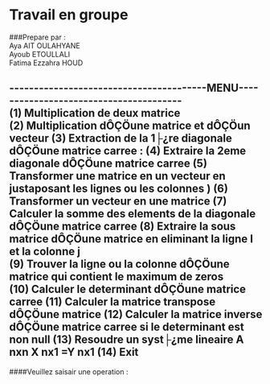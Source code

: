 
# Travail en groupe

###Prepare par :        
 Aya AIT OULAHYANE   
 Ayoub ETOULLALI     
 Fatima Ezzahra HOUD 

 ----------------------------------------MENU---------------------------------------  
(1) Multiplication de deux matrice  
(2) Multiplication dÔÇÖune matrice et dÔÇÖun vecteur 
(3) Extraction de la 1├¿re diagonale dÔÇÖune matrice carree : 
(4) Extraire la 2eme diagonale dÔÇÖune matrice carree 
(5) Transformer une matrice en un vecteur en justaposant les lignes ou les colonnes ) 
(6) Transformer un vecteur en une matrice 
(7) Calculer la somme des elements de la diagonale dÔÇÖune matrice carree 
(8) Extraire la sous matrice dÔÇÖune matrice en eliminant la ligne I et la colonne j  
(9) Trouver la ligne ou la colonne dÔÇÖune matrice qui contient le maximum de zeros   
(10) Calculer le determinant dÔÇÖune matrice carree
(11) Calculer la matrice transpose dÔÇÖune matrice
(12) Calculer la matrice inverse dÔÇÖune matrice carree si le determinant est non null
(13) Resoudre un syst├¿me lineaire A nxn X nx1 =Y nx1 
(14) Exit
 -----------------------------------------------------------------------------------

####Veuillez saisair une operation :

